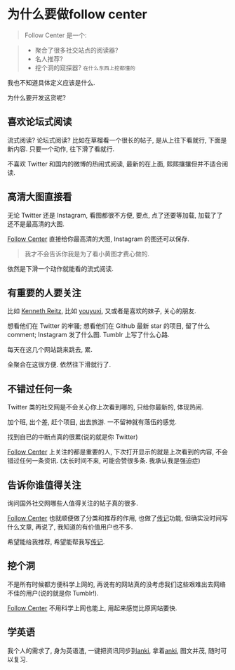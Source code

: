 # 为什么要做follow center

>Follow Center 是一个:

> * 聚合了很多社交站点的阅读器? 
> * 名人推荐? 
> * 挖个洞的窥探器? `在什么东西上挖都懂的`

我也不知道具体定义应该是什么.

为什么要开发这货呢?

## 喜欢论坛式阅读
流式阅读? 论坛式阅读? 比如在草榴看一个很长的帖子, 是从上往下看就行, 下面是新内容. 只要一个动作, 往下滑了看就行.

不喜欢 Twitter 和国内的微博的热闹式阅读, 最新的在上面, 熙熙攘攘但并不适合阅读.

## 高清大图直接看
无论 Twitter 还是 Instagram, 看图都很不方便, 要点, 点了还要等加载, 加载了了还不是最高清的大图.

[Follow Center](https://follow.center) 直接给你最高清的大图, Instagram 的图还可以保存.

> 我才不会告诉你我是为了看小黄图才费心做的.

依然是下滑一个动作就能看的流式阅读.

## 有重要的人要关注
比如 [Kenneth Reitz](https://follow.center/God/kennethreitz), 比如 [youyuxi](https://follow.center/God/youyuxi), 又或者是喜欢的妹子, 关心的朋友.

想看他们在 Twitter 的牢骚; 想看他们在 Github 最新 star 的项目, 留了什么 comment; Instagram 发了什么图. Tumblr 上写了什么心路.

每天在这几个网站跳来跳去, 累.

全聚合在这很方便. 依然往下滑就行了.

## 不错过任何一条
Twitter 类的社交网是不会关心你上次看到哪的, 只给你最新的, 体现热闹.

加个班, 出个差, 赶个项目, 出去旅游.  一不留神就有落伍的感觉.

找到自已的中断点真的很累(说的就是你 Twitter)

[Follow Center](https://follow.center) 上关注的都是重要的人, 下次打开显示的就是上次看到的内容, 不会错过任何一条资讯. (太长时间不来, 可能会赞很多条. 我承认我是强迫症)

## 告诉你谁值得关注
询问国外社交网哪些人值得关注的帖子真的很多.

[Follow Center](https://follow.center) 也就顺便做了分类和推荐的作用, 也做了[传记](https://follow.center/Bio)功能, 但确实没时间写什么文章, 再说了, 我知道的有价值用户也不多.

希望能给我推荐, 希望能帮我写[传记](https://follow.center/Bio).
## 挖个洞
不是所有时候都方便科学上网的, 再说有的网站真的没考虑我们这些艰难出去网络不佳的用户(说的就是你 Tumblr!).

[Follow Center](https://follow.center) 不用科学上网也能上, 用起来感觉比原网站要快.
## 学英语
我个人的需求了, 身为英语渣, 一键把资讯同步到[anki](https://ankiweb.net), 拿着[anki](https://ankiweb.net), 图文并茂, 随时可以复习.
